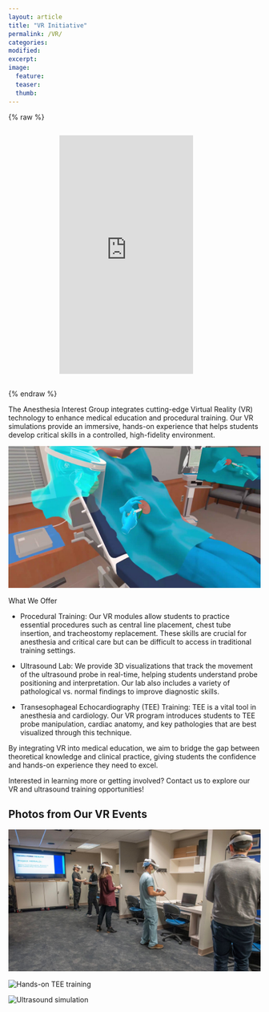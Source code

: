 ```yaml
---
layout: article
title: "VR Initiative"
permalink: /VR/
categories: 
modified:
excerpt:
image:
  feature:
  teaser:
  thumb:
---
```


{% raw %}
<div style="max-width: 300px; margin: 2em auto;">
  <iframe
    src="https://www.facebook.com/plugins/video.php?height=476&href=https%3A%2F%2Fwww.facebook.com%2FHenryFordHealth%2Fvideos%2F27910568521891560%2F&show_text=false&width=267&t=0"
    width="267"
    height="476"
    style="border:none;overflow:hidden"
    scrolling="no"
    frameborder="0"
    allowfullscreen="true"
    allow="autoplay; clipboard-write; encrypted-media; picture-in-picture; web-share">
  </iframe>
</div>
{% endraw %}




The Anesthesia Interest Group integrates cutting-edge Virtual Reality (VR) technology to enhance medical education and procedural training. Our VR simulations provide an immersive, hands-on experience that helps students develop critical skills in a controlled, high-fidelity environment.


![screenshot of Skinny Bones](/images/VR-image.jpg)



What We Offer

- Procedural Training: Our VR modules allow students to practice essential procedures such as central line placement, chest tube insertion, and tracheostomy replacement. These skills are crucial for anesthesia and critical care but can be difficult to access in traditional training settings.

- Ultrasound Lab: We provide 3D visualizations that track the movement of the ultrasound probe in real-time, helping students understand probe positioning and interpretation. Our lab also includes a variety of pathological vs. normal findings to improve diagnostic skills.

- Transesophageal Echocardiography (TEE) Training: TEE is a vital tool in anesthesia and cardiology. Our VR program introduces students to TEE probe manipulation, cardiac anatomy, and key pathologies that are best visualized through this technique.


By integrating VR into medical education, we aim to bridge the gap between theoretical knowledge and clinical practice, giving students the confidence and hands-on experience they need to excel.


Interested in learning more or getting involved? Contact us to explore our VR and ultrasound training opportunities!


## Photos from Our VR Events

![Student using VR headset](/images/vr-student1.jpg)

![Hands-on TEE training](/images/vr-tee-training.jpg)

![Ultrasound simulation](/images/vr-ultrasound-demo.jpg)

